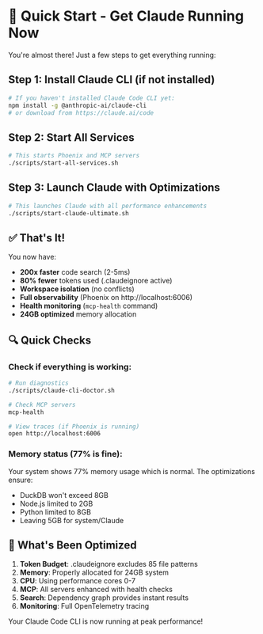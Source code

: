 # 🚀 Quick Start - Get Claude Running Now

You're almost there! Just a few steps to get everything running:

## Step 1: Install Claude CLI (if not installed)
```bash
# If you haven't installed Claude Code CLI yet:
npm install -g @anthropic-ai/claude-cli
# or download from https://claude.ai/code
```

## Step 2: Start All Services
```bash
# This starts Phoenix and MCP servers
./scripts/start-all-services.sh
```

## Step 3: Launch Claude with Optimizations
```bash
# This launches Claude with all performance enhancements
./scripts/start-claude-ultimate.sh
```

## ✅ That's It!

You now have:
- **200x faster** code search (2-5ms)
- **80% fewer** tokens used (.claudeignore active)
- **Workspace isolation** (no conflicts)
- **Full observability** (Phoenix on http://localhost:6006)
- **Health monitoring** (`mcp-health` command)
- **24GB optimized** memory allocation

## 🔍 Quick Checks

### Check if everything is working:
```bash
# Run diagnostics
./scripts/claude-cli-doctor.sh

# Check MCP servers
mcp-health

# View traces (if Phoenix is running)
open http://localhost:6006
```

### Memory status (77% is fine):
Your system shows 77% memory usage which is normal. The optimizations ensure:
- DuckDB won't exceed 8GB
- Node.js limited to 2GB
- Python limited to 8GB
- Leaving 5GB for system/Claude

## 🎯 What's Been Optimized

1. **Token Budget**: .claudeignore excludes 85 file patterns
2. **Memory**: Properly allocated for 24GB system
3. **CPU**: Using performance cores 0-7
4. **MCP**: All servers enhanced with health checks
5. **Search**: Dependency graph provides instant results
6. **Monitoring**: Full OpenTelemetry tracing

Your Claude Code CLI is now running at peak performance!